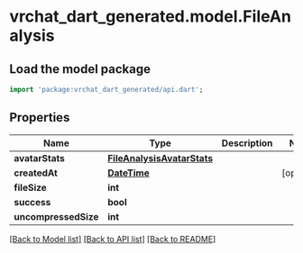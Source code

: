 # vrchat_dart_generated.model.FileAnalysis

## Load the model package
```dart
import 'package:vrchat_dart_generated/api.dart';
```

## Properties
Name | Type | Description | Notes
------------ | ------------- | ------------- | -------------
**avatarStats** | [**FileAnalysisAvatarStats**](FileAnalysisAvatarStats.md) |  | 
**createdAt** | [**DateTime**](DateTime.md) |  | [optional] 
**fileSize** | **int** |  | 
**success** | **bool** |  | 
**uncompressedSize** | **int** |  | 

[[Back to Model list]](../README.md#documentation-for-models) [[Back to API list]](../README.md#documentation-for-api-endpoints) [[Back to README]](../README.md)


